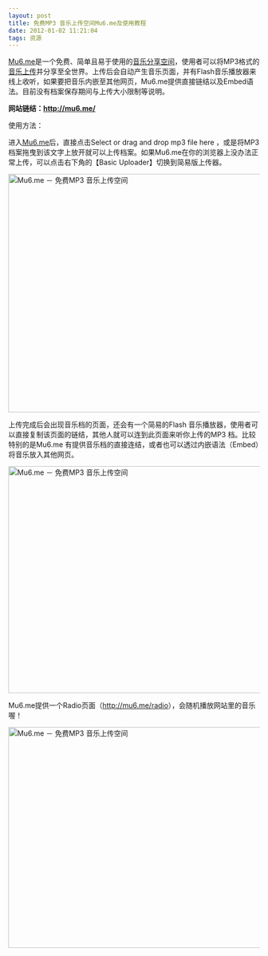 ```yaml
---
layout: post
title: 免费MP3 音乐上传空间Mu6.me及使用教程
date: 2012-01-02 11:21:04
tags: 资源
---
```


<a href="http://dyygtfx.com" rel="external" target="_blank"><span><span>Mu6.me</span></span></a><span><span>是一个免费、简单且易于使用的</span></span><a href="http://dyygtfx.com" rel="external" target="_blank"><span><span>音乐分享空间</span></span></a><span><span>，使用者可以将MP3格式的</span></span><a href="http://dyygtfx.com" target="_blank"><span><span>音乐上传</span></span></a><span><span>并分享至全世界。</span><span>上传后会自动产生音乐页面，并有Flash音乐播放器来线上收听，如果要把音乐内嵌至其他网页，Mu6.me提供直接链结以及Embed语法。</span><span>目前没有档案保存期间与上传大小限制等说明。</span></span>

<strong><span><span>网站链结：</span></span></strong><a href="http://mu6.me/" rel="external"><strong><span><span>http://mu6.me/</span></span></strong></a>

<span><span>使用方法：</span></span>

<span><span>进入</span></span><a href="http://mu6.me/" rel="external"><span><span>Mu6.me</span></span></a><span><span>后，直接点击Select or drag and drop mp3 file here ，或是将MP3档案拖曳到该文字上放开就可以上传档案。</span><span>如果Mu6.me在你的浏览器上没办法正常上传，可以点击右下角的【Basic Uploader】切换到简易版上传器。</span></span>

<img title="Mu6.me － 免费MP3 音乐上传空间" src="http://dyygtfx.com/wp-content/uploads/auto_save_image/2012/01/050109NhT.png" alt="Mu6.me － 免费MP3 音乐上传空间" width="640" height="478" data-pinit="registered" />

<span><span>上传完成后会出现音乐档的页面，还会有一个简易的Flash 音乐播放器，使用者可以直接复制该页面的链结，其他人就可以连到此页面来听你上传的MP3 档。</span><span>比较特别的是Mu6.me 有提供音乐档的直接连结，或者也可以透过内嵌语法（Embed）将音乐放入其他网页。</span></span>

<img title="Mu6.me － 免费MP3 音乐上传空间" src="http://dyygtfx.com/wp-content/uploads/auto_save_image/2012/01/050109ELu.png" alt="Mu6.me － 免费MP3 音乐上传空间" width="640" height="455" data-pinit="registered" />

<span><span>Mu6.me提供一个Radio页面（</span></span><a title="http://mu6.me/radio" href="http://mu6.me/radio" rel="external"><span><span>http://mu6.me/radio</span></span></a><span><span>），会随机播放网站里的音乐喔！</span></span>

<img title="Mu6.me － 免费MP3 音乐上传空间" src="http://dyygtfx.com/wp-content/uploads/auto_save_image/2012/01/050110Voo.png" alt="Mu6.me － 免费MP3 音乐上传空间" width="640" height="443" data-pinit="registered" />

